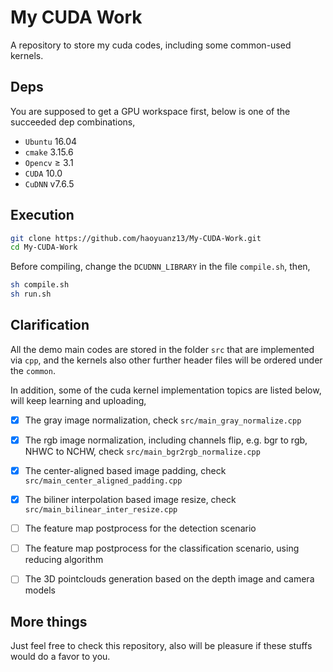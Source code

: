 # My CUDA Work
A repository to store my cuda codes, including some common-used kernels. 

## Deps
You are supposed to get a GPU workspace first, below is one of the succeeded dep combinations, 
- `Ubuntu` 16.04
- `cmake` 3.15.6
- `Opencv` ≥ 3.1
- `CUDA` 10.0
- `CuDNN` v7.6.5


## Execution
```bash
git clone https://github.com/haoyuanz13/My-CUDA-Work.git
cd My-CUDA-Work
```

Before compiling, change the `DCUDNN_LIBRARY` in the file `compile.sh`, then, 
```bash
sh compile.sh
sh run.sh
```


## Clarification
All the demo main codes are stored in the folder `src` that are implemented via `cpp`, and the kernels also other further header files will be ordered under the `common`.

In addition, some of the cuda kernel implementation topics are listed below, will keep learning and uploading, <br>
- [x] The gray image normalization, check `src/main_gray_normalize.cpp`
- [x] The rgb image normalization, including channels flip, e.g. bgr to rgb, NHWC to NCHW, check `src/main_bgr2rgb_normalize.cpp`
- [x] The center-aligned based image padding, check `src/main_center_aligned_padding.cpp`
- [x] The biliner interpolation based image resize, check `src/main_bilinear_inter_resize.cpp`
- [ ] The feature map postprocess for the detection scenario
- [ ] The feature map postprocess for the classification scenario, using reducing algorithm
- [ ] The 3D pointclouds generation based on the depth image and camera models


## More things
Just feel free to check this repository, also will be pleasure if these stuffs would do a favor to you.

